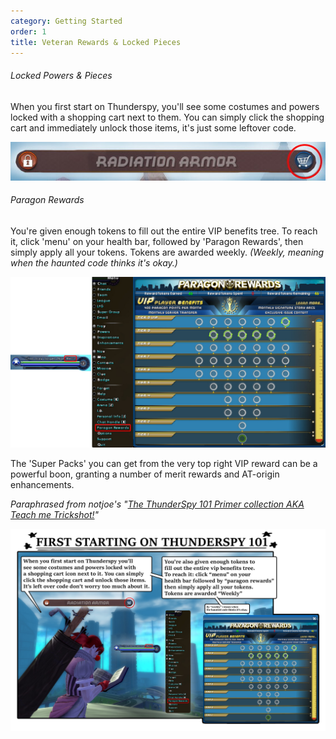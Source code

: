 ```yaml
---
category: Getting Started
order: 1
title: Veteran Rewards & Locked Pieces
---
```

###### Locked Powers & Pieces

When you first start on Thunderspy, you'll see some costumes and powers locked with a shopping cart next to them. You can simply click the shopping cart and immediately unlock those items, it's just some leftover code.

![](/img/uploads/unlock.jpg)

###### Paragon Rewards

You're given enough tokens to fill out the entire VIP benefits tree. To reach it, click 'menu' on your health bar, followed by 'Paragon Rewards', then simply apply all your tokens. Tokens are awarded weekly. *(Weekly, meaning when the haunted code thinks it's okay.)*

![](/img/uploads/paragonrewards.png)

The 'Super Packs' you can get from the very top right VIP reward can be a powerful boon, granting a number of merit rewards and AT-origin enhancements.

*Paraphrased from notjoe's "[The ThunderSpy 101 Primer collection AKA Teach me Trickshot!](https://thunderspygaming.boards.net/thread/71/thunderspy-primer-collection-teach-trickshot)"*

![](/img/uploads/51104334458_0ce503b46c_k.jpg)